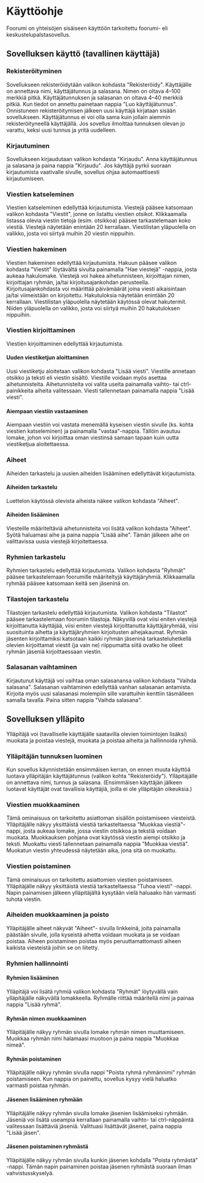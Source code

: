 # Käyttöohje

Foorumi on yhteisöjen sisäiseen käyttöön tarkoitettu foorumi- eli keskustelupalstasovellus.

## Sovelluksen käyttö (tavallinen käyttäjä)

### Rekisteröityminen

Sovellukseen rekisteröidytään valikon kohdasta "Rekisteröidy". Käyttäjälle on annettava nimi, käyttäjätunnus ja salasana. Nimen on oltava 4–100 merkkiä pitkä. Käyttäjätunnuksen ja salasanan on oltava 4–40 merkkiä pitkiä. Kun tiedot on annettu painetaan nappia "Luo käyttäjätunnus". Onnistuneen rekisteröitymisen jälkeen uusi käyttäjä kirjataan sisään sovellukseen. Käyttäjätunnus ei voi olla sama kuin jollain aiemmin rekisteröityneellä käyttäjällä. Jos sovellus ilmoittaa tunnuksen olevan jo varattu, keksi uusi tunnus ja yritä uudelleen.

### Kirjautuminen

Sovellukseen kirjaudutaan valikon kohdasta "Kirjaudu". Anna käyttäjätunnus ja salasana ja paina nappia "Kirjaudu". Jos käyttäjä pyrkii suoraan kirjautumista vaativalle sivulle, sovellus ohjaa automaattisesti kirjautumiseen.

### Viestien katseleminen

Viestien katseleminen edellyttää kirjautumista. Viestejä pääsee katsomaan valikon kohdasta "Viestit", jonne on listattu viestien otsikot. Klikkaamalla listassa olevia viestin tietoja (esim. otsikkoa) pääsee tarkastelemaan koko viestiä. Viestejä näytetään enintään 20 kerrallaan. Viestilistan yläpuolella on valikko, josta voi siirtyä muihin 20 viestin nippuihin.

### Viestien hakeminen

Viestien hakeminen edellyttää kirjautumista.
Hakuun pääsee valikon kohdasta "Viestit" löytävältä sivulta painamalla "Hae viestejä" -nappia, josta aukeaa hakulomake. Viestejä voi hakea aihetunnisteen, kirjoittajan nimen, kirjoittajan ryhmän, ja/tai kirjoitusajankohdan perusteella. Kirjoitusajankohdasta voi määrittää päivämäärät joina viesti aikaisintaan ja/tai viimeistään on kirjoitettu. Hakutuloksia näytetään enintään 20 kerrallaan. Viestilistan yläpuolella näytetään käytössä olevat hakutermit. Niiden yläpuolella on valikko, josta voi siirtyä muihin 20 hakutuloksen nippuihin.

### Viestien kirjoittaminen

Viestien kirjoittaminen edellyttää kirjautumista.

#### Uuden viestiketjun aloittaminen

Uusi viestiketju aloitetaan valikon kohdasta "Lisää viesti". Viestille annetaan otsikko ja teksti eli viestin sisältö. Viestille voidaan myös asettaa aihetunnisteita. Aihetunnisteita voi valita useita painamalla vaihto- tai ctrl-painikkeita aiheita valitessaan. Viesti tallennetaan painamalla nappia "Lisää viesti".

#### Aiempaan viestiin vastaaminen

Aiempaan viestiin voi vastata menemällä kyseisen viestin sivulle (ks. kohta viestien katseleminen) ja painamalla "vastaa"-nappia. Tällöin avautuu lomake, johon voi kirjoittaa oman viestinsä samaan tapaan kuin uutta viestiketjua aloitettaessa.

### Aiheet

Aiheiden tarkastelu ja uusien aiheiden lisääminen edellyttävät kirjautumista.

#### Aiheiden tarkastelu

Luettelon käytössä olevista aiheista näkee valikon kohdasta "Aiheet".

#### Aiheiden lisääminen

Viesteille määriteltäviä aihetunnisteita voi lisätä valikon kohdasta "Aiheet". Syötä haluamasi aihe ja paina nappia "Lisää aihe". Tämän jälkeen aihe on valittavissa uusia viestejä kirjoitettaessa.

### Ryhmien tarkastelu

Ryhmien tarkastelu edellyttää kirjautumista. Valikon kohdasta "Ryhmät" pääsee tarkastelemaan foorumille määriteltyjä käyttäjäryhmiä. Klikkaamalla ryhmää pääsee katsomaan keitä sen jäseninä on.

### Tilastojen tarkastelu

Tilastojen tarkastelu edellyttää kirjautumista. Valikon kohdasta "Tilastot" pääsee tarkastelemaan foorumin tilastoja. Näkyvillä ovat viisi eniten viestejä kirjoittanutta käyttäjää, viisi eniten viestejä kirjoittanutta käyttäjäryhmää, viisi suosituinta aihetta ja käyttäjäryhmien kirjoitusten aihejakaumat. Ryhmän jäsenten kirjoittamiksi katsotaan kaikki ryhmän jäseninä tarkasteluhetkellä olevien kirjoittamat viestit (ja vain ne) riippumatta siitä ovatko he olleet ryhmän jäseniä kirjoittaessaan viestin.

### Salasanan vaihtaminen

Kirjautunut käyttäjä voi vaihtaa oman salasanansa valikon kohdasta "Vaihda salasana". Salasanan vaihtaminen edellyttää vanhan salasanan antamista. Kirjoita myös uusi salasanasi molempiin sille varattuihin kenttiin täsmälleen samalla tavalla. Paina sitten nappia "Vaihda salasana".

## Sovelluksen ylläpito

Ylläpitäjä voi (tavalliselle käyttäjälle saatavilla olevien toimintojen lisäksi) muokata ja poistaa viestejä, muokata ja poistaa aiheita ja hallinnoida ryhmiä.

### Ylläpitäjän tunnuksen luominen

Kun sovellus käynnistetään ensimmäisen kerran, on ennen muuta käyttöä luotava ylläpitäjän käyttäjätunnus (valikon kohta "Rekisteröidy"). Ylläpitäjälle on annettava nimi, tunnus ja salasana. (Ensimmäisen käyttäjän jälkeen luotavat käyttäjät ovat tavallisia käyttäjiä, joilla ei ole ylläpitäjän oikeuksia.)

### Viestien muokkaaminen

Tämä ominaisuus on tarkoitettu asiattoman sisällön poistamiseen viesteistä. Ylläpitäjälle näkyy yksittäistä viestiä tarkasteltaessa "Muokkaa viestiä"-nappi, josta aukeaa lomake, jossa viestin otsikkoa ja tekstiä voidaan muokata. Muokkauksen pohjana ovat käytössä viestin aiempi otsikko ja teksti. Muokattu viesti tallennetaan painamalla nappia "Muokkaa viestiä". Muokatun viestin yhteudessä näytetään aika, jona sitä on muokattu.

### Viestien poistaminen

Tämä ominaisuus on tarkoitettu asiattomien viestien poistamiseen. Ylläpitäjälle näkyy yksittäistä viestiä tarkasteltaessa "Tuhoa viesti" -nappi. Napin painamisen jälkeen ylläpitäjältä kysytään vielä haluaako hän varmasti tuhota viestin.

### Aiheiden muokkaaminen ja poisto

Ylläpitäjälle aiheet näkyvät "Aiheet"- sivulla linkkeinä, joita painamalla päästään sivulle, jolla kyseistä aihetta voidaan muokata ja se voidaan poistaa. Aiheen poistaminen poistaa myös peruuttamattomasti aiheen kaikista viesteistä joihin se on liitetty.

### Ryhmien hallinnointi

#### Ryhmien lisääminen

Ylläpitäjä voi lisätä ryhmiä valikon kohdasta "Ryhmät" löytyvällä vain ylläpitäjälle näkyvällä lomakkeella. Ryhmälle riittää määritellä nimi ja painaa nappia "Lisää ryhmä".

#### Ryhmän nimen muokkaaminen

Ylläpitäjälle näkyy ryhmän sivulla lomake ryhmän nimen muuttamiseen. Muokkaa ryhmän nimi halamaasi muotoon ja paina nappia "Muokkaa nimeä".

#### Ryhmän poistaminen

Ylläpitäjälle näkyy ryhmän sivulla nappi "Poista ryhmä ryhmännimi" ryhmän poistamiseen. Kun nappia on painettu, sovellus kysyy vielä haluatko varmasti poistaa ryhmän.

#### Jäsenen lisääminen ryhmään

Ylläpitäjälle näkyy ryhmän sivulla lomake jäsenien lisäämiseksi ryhmään. Jäseniä voi lisätä useampia kerrallaan painamalla vaihto- tai ctrl-näppäintä valitessaan lisättäviä jäseniä. Valittuasi lisättävät jäsenet, paina nappia "Lisää jäsen".

#### Jäsenen poistaminen ryhmästä

Ylläpitäjälle näkyy ryhmän sivulla kunkin jäsenen kohdalla "Poista ryhmästä" -nappi. Tämän napin painaminen poistaa jäsenen ryhmästä suoraan ilman vahvistusskyselyä.
